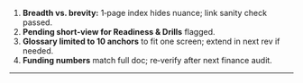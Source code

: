 1. **Breadth vs. brevity:** 1‑page index hides nuance; link sanity check passed.  
2. **Pending short‑view for Readiness & Drills** flagged.  
3. **Glossary limited to 10 anchors** to fit one screen; extend in next rev if needed.  
4. **Funding numbers** match full doc; re‑verify after next finance audit.  
---